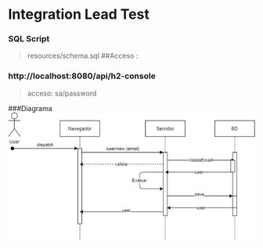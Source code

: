 # Integration Lead Test

### SQL Script
> resources/schema.sql
##Acceso : 
### http://localhost:8080/api/h2-console
> acceso: sa/password

###Diagrama
![diagrama](image/diagrama.png)
